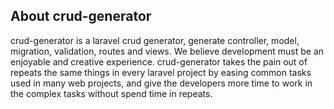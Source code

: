 ## About crud-generator

crud-generator is a laravel crud generator, generate controller, model, migration, validation, routes and views. We believe development must be an enjoyable and creative experience. crud-generator takes the pain out of repeats the same things in every laravel project by easing common tasks used in many web projects, and give the developers more time to work in the complex tasks without spend time in repeats.



